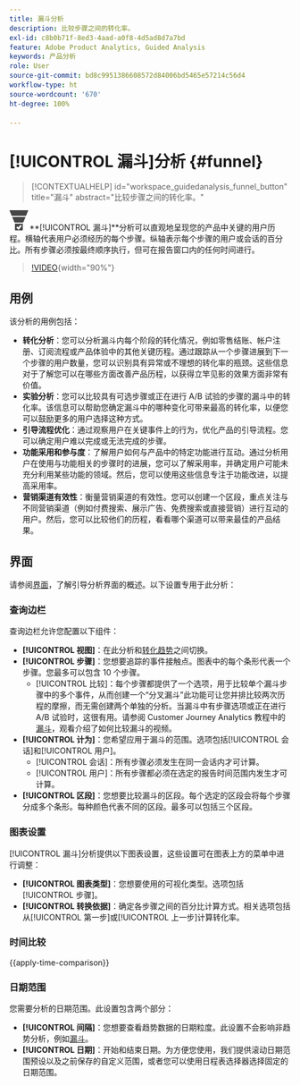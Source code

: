 ```yaml
---
title: 漏斗分析
description: 比较步骤之间的转化率。
exl-id: c8b0b71f-8ed3-4aad-a0f8-4d5ad8d7a7bd
feature: Adobe Product Analytics, Guided Analysis
keywords: 产品分析
role: User
source-git-commit: bd8c9951386608572d84006bd5465e57214c56d4
workflow-type: ht
source-wordcount: '670'
ht-degree: 100%

---
```


# [!UICONTROL 漏斗]分析 {#funnel}

<!-- markdownlint-disable MD034 -->

>[!CONTEXTUALHELP]
>id="workspace_guidedanalysis_funnel_button"
>title="漏斗"
>abstract="比较步骤之间的转化率。"

<!-- markdownlint-enable MD034 -->

![ConversionFunnel](/help/assets/icons/ConversionFunnel.svg)**[!UICONTROL 漏斗&#x200B;]**分析可以直观地呈现您的产品中关键的用户历程。横轴代表用户必须经历的每个步骤。纵轴表示每个步骤的用户或会话的百分比。所有步骤必须按最终顺序执行，但可在报告窗口内的任何时间进行。

>[!VIDEO](https://video.tv.adobe.com/v/3431280/?quality=12&learn=on&captions=chi_hans){width="90%"}

## 用例

该分析的用例包括：

* **转化分析**：您可以分析漏斗内每个阶段的转化情况，例如零售结账、帐户注册、订阅流程或产品体验中的其他关键历程。通过跟踪从一个步骤进展到下一个步骤的用户数量，您可以识别具有异常或不理想的转化率的瓶颈。这些信息对于了解您可以在哪些方面改善产品历程，以获得立竿见影的效果方面非常有价值。
* **实验分析**：您可以比较具有可选步骤或正在进行 A/B 试验的步骤的漏斗中的转化率。该信息可以帮助您确定漏斗中的哪种变化可带来最高的转化率，以便您可以鼓励更多的用户选择这种方式。
* **引导流程优化**：通过观察用户在关键事件上的行为，优化产品的引导流程。您可以确定用户难以完成或无法完成的步骤。
* **功能采用和参与度**：了解用户如何与产品中的特定功能进行互动。通过分析用户在使用与功能相关的步骤时的进展，您可以了解采用率，并确定用户可能未充分利用某些功能的领域。然后，您可以使用这些信息专注于功能改进，以提高采用率。
* **营销渠道有效性**：衡量营销渠道的有效性。您可以创建一个区段，重点关注与不同营销渠道（例如付费搜索、展示广告、免费搜索或直接营销）进行互动的用户。然后，您可以比较他们的历程，看看哪个渠道可以带来最佳的产品结果。

## 界面

请参阅[界面](../overview.md#interface)，了解引导分析界面的概述。以下设置专用于此分析：

### 查询边栏

查询边栏允许您配置以下组件：

* **[!UICONTROL 视图]**：在此分析和[转化趋势](conversion-trends.md)之间切换。
* **[!UICONTROL 步骤]**：您想要追踪的事件接触点。图表中的每个条形代表一个步骤。您最多可以包含 10 个步骤。
   * [!UICONTROL 比较]：每个步骤都提供了一个选项，用于比较单个漏斗步骤中的多个事件，从而创建一个“分叉漏斗”此功能可让您并排比较两次历程的摩擦，而无需创建两个单独的分析。当漏斗中有步骤选项或正在进行 A/B 试验时，这很有用。请参阅 Customer Journey Analytics 教程中的[漏斗](https://experienceleague.adobe.com/zh-hans/docs/customer-journey-analytics-learn/tutorials/guided-analysis/funnel)，观看介绍了如何比较漏斗的视频。
* **[!UICONTROL 计为]**：您希望应用于漏斗的范围。选项包括[!UICONTROL 会话]和[!UICONTROL 用户]。
   * [!UICONTROL 会话]：所有步骤必须发生在同一会话内才可计算。
   * [!UICONTROL 用户]：所有步骤都必须在选定的报告时间范围内发生才可计算。
* **[!UICONTROL 区段]**：您想要比较漏斗的区段。每个选定的区段会将每个步骤分成多个条形。每种颜色代表不同的区段。最多可以包括三个区段。

### 图表设置

[!UICONTROL 漏斗]分析提供以下图表设置，这些设置可在图表上方的菜单中进行调整：

* **[!UICONTROL 图表类型]**：您想要使用的可视化类型。选项包括[!UICONTROL 步骤]。
* **[!UICONTROL 转换依据]**：确定各步骤之间的百分比计算方式。相关选项包括从[!UICONTROL 第一步]或[!UICONTROL 上一步]计算转化率。

### 时间比较

{{apply-time-comparison}}



### 日期范围

您需要分析的日期范围。此设置包含两个部分：

* **[!UICONTROL 间隔]**：您想要查看趋势数据的日期粒度。此设置不会影响非趋势分析，例如[漏斗](funnel.md)。
* **[!UICONTROL 日期]**：开始和结束日期。为方便您使用，我们提供滚动日期范围预设以及之前保存的自定义范围，或者您可以使用日程表选择器选择固定的日期范围。

<!--
## Example

See below for an example of the analysis.

![Funnel time compare](../assets/funnel-compare.png)

-->
